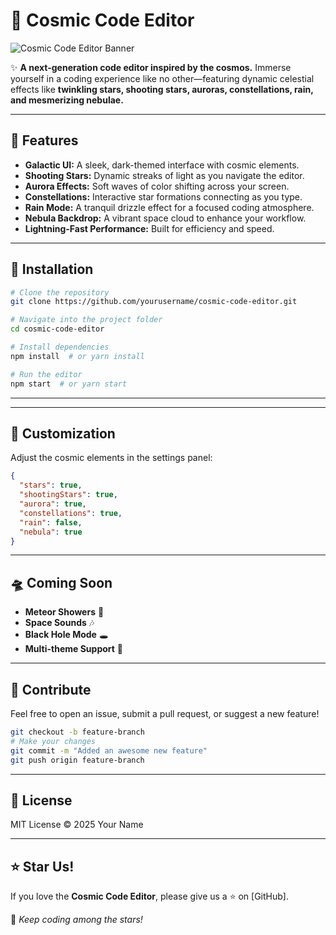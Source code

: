 # 🌌 Cosmic Code Editor

![Cosmic Code Editor Banner](https://encrypted-tbn0.gstatic.com/images?q=tbn:ANd9GcQ7oe_aZse-Nz-v2C-cZdqvZwNjkNG8fozluw&s)

✨ **A next-generation code editor inspired by the cosmos.** Immerse yourself in a coding experience like no other—featuring dynamic celestial effects like **twinkling stars, shooting stars, auroras, constellations, rain, and mesmerizing nebulae.**

---

## 🌠 Features

- **Galactic UI:** A sleek, dark-themed interface with cosmic elements.
- **Shooting Stars:** Dynamic streaks of light as you navigate the editor.
- **Aurora Effects:** Soft waves of color shifting across your screen.
- **Constellations:** Interactive star formations connecting as you type.
- **Rain Mode:** A tranquil drizzle effect for a focused coding atmosphere.
- **Nebula Backdrop:** A vibrant space cloud to enhance your workflow.
- **Lightning-Fast Performance:** Built for efficiency and speed.

---

## 🚀 Installation

```bash
# Clone the repository
git clone https://github.com/yourusername/cosmic-code-editor.git

# Navigate into the project folder
cd cosmic-code-editor

# Install dependencies
npm install  # or yarn install

# Run the editor
npm start  # or yarn start
```

---

---

## 🔧 Customization

Adjust the cosmic elements in the settings panel:
```json
{
  "stars": true,
  "shootingStars": true,
  "aurora": true,
  "constellations": true,
  "rain": false,
  "nebula": true
}
```

---

## 🛸 Coming Soon
- **Meteor Showers** 🌠
- **Space Sounds** 🎶
- **Black Hole Mode** 🕳️
- **Multi-theme Support** 🎨

---

## 🤝 Contribute
Feel free to open an issue, submit a pull request, or suggest a new feature!

```bash
git checkout -b feature-branch
# Make your changes
git commit -m "Added an awesome new feature"
git push origin feature-branch
```

---

## 📜 License
MIT License © 2025 Your Name

---

## ⭐ Star Us!
If you love the **Cosmic Code Editor**, please give us a ⭐ on [GitHub].

🚀 *Keep coding among the stars!*

